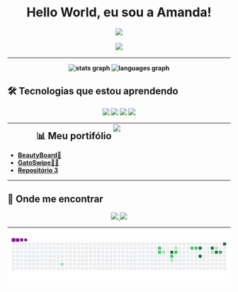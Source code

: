 

<h1 align="center"><b>Hello World, eu sou a Amanda!</h1>
<!--  -->
<p align="center">
  <a href="https://github.com/DenverCoder1/readme-typing-svg">
    <img src="https://readme-typing-svg.herokuapp.com?font=Time+New+Roman&color=800020&size=25&center=true&vCenter=true&width=600&height=100&lines=Aluna+do+SESI-SENAI;+Desenvolvimento+de+Sistemas+🤍">
  </a>
</p>


<p align="center">
    <img src="https://github.com/user-attachments/assets/e6335e6d-6062-474c-a7cb-61e06db15187" width="150px">
</p>

---

<div align="center">
  <img src="https://github-readme-stats.vercel.app/api?username=amandaatts&hide_title=false&hide_rank=false&show_icons=true&include_all_commits=true&count_private=true&disable_animations=false&theme=moltack&locale=pt-br&hide_border=false&order=1" height="150" alt="stats graph"  />
  <img src="https://github-readme-stats.vercel.app/api/top-langs?username=amandaatts&locale=en&hide_title=false&layout=compact&card_width=320&langs_count=5&theme=moltack&hide_border=false&order=2&custom_title=Linguagens%20mais%20usadas" height="150" alt="languages graph"  />
</div>

## 🛠️ Tecnologias que estou aprendendo  
<p align="center">
  <img src="https://cdn.jsdelivr.net/gh/devicons/devicon/icons/html5/html5-original.svg" height="40"/>
  <img src="https://cdn.jsdelivr.net/gh/devicons/devicon/icons/css3/css3-original.svg" height="40"/>
  <img src="https://cdn.jsdelivr.net/gh/devicons/devicon/icons/javascript/javascript-original.svg" height="40"/>
  <img src="https://cdn.jsdelivr.net/gh/devicons/devicon/icons/java/java-original.svg" height="40"/>
</p>

---
<div align="center">
  <h2 style="display: inline-block; vertical-align: middle; margin: 0;">📊 Meu portifólio</h2>
  <img src="https://github.com/user-attachments/assets/c4584001-f459-44f9-a92a-de61c6ea3027" width="200px" style="display: inline-block; vertical-align: middle; position: relative; top: -20px;">
</div>


* [BeautyBoard💋](https://github.com/amandaatts/BeautyBoard.git)
* [GatoSwipe💜😺](https://github.com/amandaatts/GatoSwipe.git)
* [Repositório 3](https://github.com/amandaatts/repositorio3)




---

## 📱 Onde me encontrar  
<p align="center">
  <a href="https://instagram.com/amandaatts">
    <img src="https://img.shields.io/badge/Instagram-E4405F?style=for-the-badge&logo=instagram&logoColor=white">
  </a>   
  <a href="https://github.com/seu-usuario">
    <img src="https://img.shields.io/badge/GitHub-100000?style=for-the-badge&logo=github&logoColor=white">
  </a>  
</p>

---
 ![snake gif](https://github.com/amandaatts/amandaatts/blob/output/github-contribution-grid-snake.gif)


